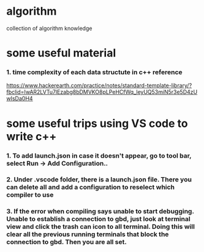 # algorithm
collection of algorithm knowledge

# some useful material
### 1. time complexity of each data structute in c++ reference
https://www.hackerearth.com/practice/notes/standard-template-library/?fbclid=IwAR2LVTu7lEzabg8bDMVKO8pLPeHCfWq_leyUQ53miN5r3e5D4zUwIsDa0H4



# some useful trips using VS code to write c++
### 1. To add launch.json in case it doesn't appear, go to tool bar, select Run -> Add Configuration..
### 2. Under .vscode folder, there is a launch.json file. There you can delete all and add a configuration to reselect which compiler to use
### 3. If the error when compiling says unable to start debugging. Unable to establish a connection to gbd, just look at terminal view and click the trash can icon to all terminal. Doing this will clear all the previous running terminals that block the connection to gbd. Then you are all set.
